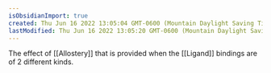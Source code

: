 ```yaml
---
isObsidianImport: true
created: Thu Jun 16 2022 13:05:04 GMT-0600 (Mountain Daylight Saving Time)
lastModified: Thu Jun 16 2022 13:05:20 GMT-0600 (Mountain Daylight Saving Time)
---
```

The effect of [[Allostery]] that is provided when the [[Ligand]] bindings are of 2 different kinds.